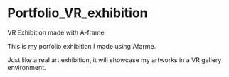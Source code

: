 # Portfolio_VR_exhibition
VR Exhibition made with A-frame

This is my porfolio exhibition I made using Afarme.

Just like a real art exhibition, it will showcase my artworks in a VR gallery environment.

